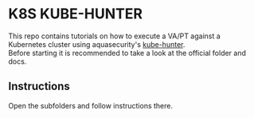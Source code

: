 # K8S KUBE-HUNTER
This repo contains tutorials on how to execute a VA/PT against a Kubernetes cluster using aquasecurity's <a href="https://github.com/aquasecurity/kube-hunter">kube-hunter</a>.
<br/>
Before starting it is recommended to take a look at the official folder and docs.
<br/>

## Instructions
Open the subfolders and follow instructions there.